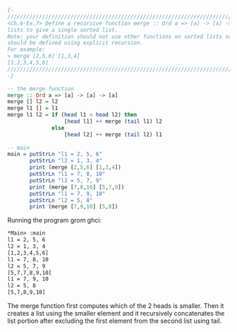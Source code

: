 ```haskell
{-
///////////////////////////////////////////////////////////////////////////////////////////////
<Ch.6-Ex.7> Define a recursive function merge :: Ord a => [a] -> [a] -> [a] that merges two sorted
lists to give a single sorted list. 
Note: your definition should not use other functions on sorted lists such as insert or isort, but
should be defined using explicit recursion.
For example:
> merge [2,5,6] [1,3,4]
[1,2,3,4,5,6]
///////////////////////////////////////////////////////////////////////////////////////////////
-}

-- the merge function
merge :: Ord a => [a] -> [a] -> [a]
merge [] l2 = l2
merge l1 [] = l1
merge l1 l2 = if (head l1 < head l2) then
                  [head l1] ++ merge (tail l1) l2
              else
                  [head l2] ++ merge (tail l2) l1
                  
-- main
main = putStrLn "l1 = 2, 5, 6"
       putStrLn "l2 = 1, 3, 4"
       print (merge [2,5,6] [1,3,4])
       putStrLn "l1 = 7, 8, 10"
       putStrLn "l2 = 5, 7, 9"
       print (merge [7,8,10] [5,7,9])
       putStrLn "l1 = 7, 9, 10"
       putStrLn "l2 = 5, 8"
       print (merge [7,9,10] [5,8])
```

Running the program grom ghci:
```cmd
*Main> :main
l1 = 2, 5, 6
l2 = 1, 3, 4
[1,2,3,4,5,6]
l1 = 7, 8, 10
l2 = 5, 7, 9
[5,7,7,8,9,10]
l1 = 7, 9, 10
l2 = 5, 8
[5,7,8,9,10]
```

The merge function first computes which of the 2 heads is smaller. Then it creates a list
using the smaller element and it recursively concatenates the list portion after excluding the first
element from the second list using tail.
